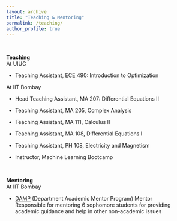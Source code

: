 ```yaml
---
layout: archive
title: "Teaching & Mentoring"
permalink: /teaching/
author_profile: true
---
```

<br>

 <b> Teaching </b> <br>
 At UIUC 

* Teaching Assistant, [ECE 490](https://sites.google.com/view/ece490fall23/): Introduction to Optimization 

 At IIT Bombay 

* Head Teaching Assistant, MA 207: Differential Equations II 

* Teaching Assistant, MA 205, Complex Analysis 

* Teaching Assistant, MA 111, Calculus II 

* Teaching Assistant, MA 108, Differential Equations I 

* Teaching Assistant, PH 108, Electricity and Magnetism 

* Instructor, Machine Learning Bootcamp 
<br>

 <b> Mentoring  </b> <br>
 At IIT Bombay

* [DAMP](https://ee-damp.github.io/) (Department Academic Mentor Program) Mentor<br> 
Responsible for mentoring 6 sophomore students for providing academic guidance and help in other non-academic issues
